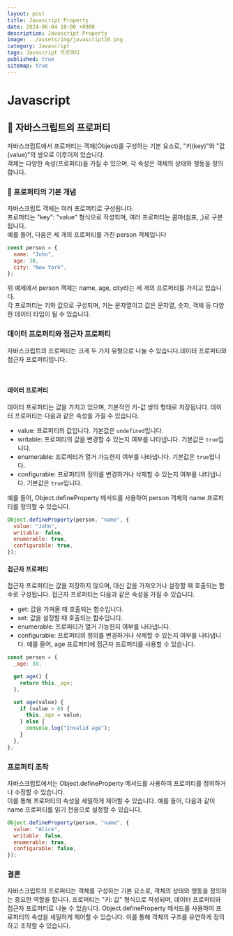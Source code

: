 ```yaml
---
layout: post
title: Javascript Property
date: 2024-06-04 10:00 +0900
description: Javascript Property
image: ../assets/img/javascript16.png
category: Javascript
tags: Javascript 프로퍼티
published: true
sitemap: true
---
```


# Javascript

## 🍳 자바스크립트의 프로퍼티

자바스크립트에서 프로퍼티는 객체(Object)를 구성하는 기본 요소로, "키(key)"와 "값(value)"의 쌍으로 이루어져 있습니다. <br>
객체는 다양한 속성(프로퍼티)을 가질 수 있으며, 각 속성은 객체의 상태와 행동을 정의합니다. <br>

### 🍳 프로퍼티의 기본 개념

자바스크립트 객체는 여러 프로퍼티로 구성됩니다. <br>
프로퍼티는 "key": "value" 형식으로 작성되며, 여러 프로퍼티는 콤마(쉼표, ,)로 구분됩니다. <br>
예를 들어, 다음은 세 개의 프로퍼티를 가진 person 객체입니다

```javascript
const person = {
  name: "John",
  age: 30,
  city: "New York",
};
```

위 예제에서 person 객체는 name, age, city라는 세 개의 프로퍼티를 가지고 있습니다. <br>
각 프로퍼티는 키와 값으로 구성되며, 키는 문자열이고 값은 문자열, 숫자, 객체 등 다양한 데이터 타입이 될 수 있습니다.
<br>

### 데이터 프로퍼티와 접근자 프로퍼티

자바스크립트의 프로퍼티는 크게 두 가지 유형으로 나눌 수 있습니다.데이터 프로퍼티와 접근자 프로퍼티입니다.

<br>

#### 데이터 프로퍼티

데이터 프로퍼티는 값을 가지고 있으며, 기본적인 키-값 쌍의 형태로 저장됩니다. 데이터 프로퍼티는 다음과 같은 속성을 가질 수 있습니다.

- value: 프로퍼티의 값입니다. 기본값은 `undefined`입니다.
- writable: 프로퍼티의 값을 변경할 수 있는지 여부를 나타냅니다. 기본값은 `true`입니다.
- enumerable: 프로퍼티가 열거 가능한지 여부를 나타냅니다. 기본값은 `true`입니다.
- configurable: 프로퍼티의 정의를 변경하거나 삭제할 수 있는지 여부를 나타냅니다. 기본값은 `true`입니다.
  <br>

예를 들어, Object.defineProperty 메서드를 사용하여 person 객체의 name 프로퍼티를 정의할 수 있습니다.

```javascript
Object.defineProperty(person, "name", {
  value: "John",
  writable: false,
  enumerable: true,
  configurable: true,
});
```

#### 접근자 프로퍼티

접근자 프로퍼티는 값을 저장하지 않으며, 대신 값을 가져오거나 설정할 때 호출되는 함수로 구성됩니다. 접근자 프로퍼티는 다음과 같은 속성을 가질 수 있습니다.

- get: 값을 가져올 때 호출되는 함수입니다.
- set: 값을 설정할 때 호출되는 함수입니다.
- enumerable: 프로퍼티가 열거 가능한지 여부를 나타냅니다.
- configurable: 프로퍼티의 정의를 변경하거나 삭제할 수 있는지 여부를 나타냅니다.
  예를 들어, age 프로퍼티에 접근자 프로퍼티를 사용할 수 있습니다.

```javascript
const person = {
  _age: 30,

  get age() {
    return this._age;
  },

  set age(value) {
    if (value > 0) {
      this._age = value;
    } else {
      console.log("Invalid age");
    }
  },
};
```

### 프로퍼티 조작

자바스크립트에서는 Object.defineProperty 메서드를 사용하여 프로퍼티를 정의하거나 수정할 수 있습니다.<br>
이를 통해 프로퍼티의 속성을 세밀하게 제어할 수 있습니다. 예를 들어, 다음과 같이 name 프로퍼티를 읽기 전용으로 설정할 수 있습니다.
<br>

```javascript
Object.defineProperty(person, "name", {
  value: "Alice",
  writable: false,
  enumerable: true,
  configurable: false,
});
```

### 결론

자바스크립트의 프로퍼티는 객체를 구성하는 기본 요소로, 객체의 상태와 행동을 정의하는 중요한 역할을 합니다. 프로퍼티는 "키: 값" 형식으로 작성되며, 데이터 프로퍼티와 접근자 프로퍼티로 나눌 수 있습니다. Object.defineProperty 메서드를 사용하여 프로퍼티의 속성을 세밀하게 제어할 수 있습니다. 이를 통해 객체의 구조를 유연하게 정의하고 조작할 수 있습니다.
